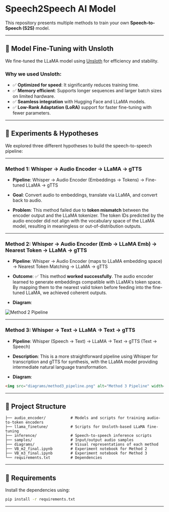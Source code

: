 
# Speech2Speech AI Model

This repository presents multiple methods to train your own **Speech-to-Speech (S2S)** model. 

---

## 🔧 Model Fine-Tuning with Unsloth

We fine-tuned the LLaMA model using [Unsloth](https://github.com/unslothai/unsloth) for efficiency and stability.

### Why we used Unsloth:

* ✅ **Optimized for speed**: It significantly reduces training time.
* ✅ **Memory efficient**: Supports longer sequences and larger batch sizes on limited hardware.
* ✅ **Seamless integration** with Hugging Face and LLaMA models.
* ✅ **Low-Rank Adaptation (LoRA)** support for faster fine-tuning with fewer parameters.

---

## 🧪 Experiments & Hypotheses

We explored three different hypotheses to build the speech-to-speech pipeline:

---

### **Method 1: Whisper → Audio Encoder → LLaMA → gTTS**

* **Pipeline**:
  Whisper → Audio Encoder (Embeddings → Tokens) → Fine-tuned LLaMA → gTTS

* **Goal**: Convert audio to embeddings, translate via LLaMA, and convert back to audio.

* **Problem**:
  This method failed due to **token mismatch** between the encoder output and the LLaMA tokenizer. The token IDs predicted by the audio encoder did not align with the vocabulary space of the LLaMA model, resulting in meaningless or out-of-distribution outputs.

---

### **Method 2: Whisper → Audio Encoder (Emb → LLaMA Emb) → Nearest Token → LLaMA → gTTS**

* **Pipeline**:
  Whisper → Audio Encoder (maps to LLaMA embedding space) → Nearest Token Matching → LLaMA → gTTS

* **Outcome**:
  ✅ This method **worked successfully**. The audio encoder learned to generate embeddings compatible with LLaMA's token space. By mapping them to the nearest valid token before feeding into the fine-tuned LLaMA, we achieved coherent outputs.

* **Diagram**:

![Method 2 Pipeline](Image1)



---

### **Method 3: Whisper → Text → LLaMA → Text → gTTS**

* **Pipeline**:
  Whisper (Speech → Text) → LLaMA → Text → gTTS (Text → Speech)

* **Description**:
  This is a more straightforward pipeline using Whisper for transcription and gTTS for synthesis, with the LLaMA model providing intermediate natural language transformation.

* **Diagram**:

```html
<img src="diagrams/method3_pipeline.png" alt="Method 3 Pipeline" width="600"/>
```
---

## 📂 Project Structure

```
├── audio_encoder/           # Models and scripts for training audio-to-token encoders
├── llama_finetune/          # Scripts for Unsloth-based LLaMA fine-tuning
├── inference/               # Speech-to-speech inference scripts
├── samples/                 # Input/output audio samples
├── diagrams/                # Visual representations of each method
├── VB_m2_final.ipynb        # Experiment notebook for Method 2
├── VB_m3_final.ipynb        # Experiment notebook for Method 3
└── requirements.txt         # Dependencies
```

---

## 📌 Requirements

Install the dependencies using:

```bash
pip install -r requirements.txt
```

---

